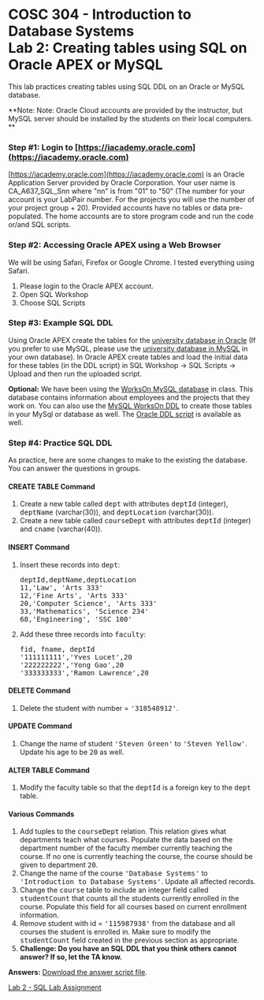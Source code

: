 # COSC 304 - Introduction to Database Systems<br>Lab 2: Creating tables using SQL on Oracle APEX or MySQL

This lab practices creating tables using SQL DDL on an Oracle or MySQL database.

**Note:  Note: Oracle Cloud accounts are provided by the instructor, but MySQL server should be installed by the students on their local computers. **

### Step #1: Login to [https://iacademy.oracle.com](https://iacademy.oracle.com)

[https://iacademy.oracle.com](https://iacademy.oracle.com) is an Oracle Application Server provided by Oracle Corporation. Your user name is CA_A637_SQL_Snn where "nn" is from "01" to "50" (The number for your account is your LabPair number. For the projects you will use the number of your project group + 20). Provided accounts have no tables or data pre-populated. The home accounts are to store program code and run the code or/and SQL scripts.  


### Step #2: Accessing Oracle APEX using a Web Browser

We will be using Safari, Firefox or Google Chrome. I tested everything using Safari. 

<ol>
<li> Please login to the Oracle APEX account.
<li> Open SQL Workshop
<li> Choose SQL Scripts
</ol>

### Step #3: Example SQL DDL

Using Oracle APEX create the tables for the  [university database in Oracle](university_Oracle_DDL.sql) (If you prefer to use MySQL, please use the [university database in MySQL](university_MySQL_DDL.txt) in your own database).  In Oracle APEX create tables and load the initial data for these tables (in the DDL script) in SQL Workshop -> SQL Scripts -> Upload and then run the uploaded script.  

**Optional:** We have been using the [WorksOn MySQL database](http://people.ok.ubc.ca/rlawrenc/teaching/304/Notes/DB/MySQL_WorksOn_DDL.sql) in class.  This database contains information about employees and the projects that they work on. You can also use the [MySQL WorksOn DDL](http://people.ok.ubc.ca/rlawrenc/teaching/304/Notes/DB/MySQL_WorksOn_DDL.sql) to create those tables in your MySql or database as well. The [Oracle DDL script](Oracle_WorksOn_DDL.sql) is available as well. 

### Step #4: Practice SQL DDL

As practice, here are some changes to make to the existing the database.  You can answer the questions in groups.

#### CREATE TABLE Command

<ol>
<li>Create a new table called <tt>dept</tt> with attributes <tt>deptId</tt> (integer), <tt>deptName</tt> (varchar(30)), and <tt>deptLocation</tt> (varchar(30)).</li>

<li>Create a new table called <tt>courseDept</tt> with attributes <tt>deptId</tt> (integer) and <tt>cname</tt> (varchar(40)).</li>
</ol>

#### INSERT Command

<ol>
<li>Insert these records into <tt>dept</tt>:
<pre>
deptId,deptName,deptLocation
11,'Law', 'Arts 333'
12,'Fine Arts', 'Arts 333'
20,'Computer Science', 'Arts 333'
33,'Mathematics', 'Science 234'
68,'Engineering', 'SSC 100'
</pre></li>

<li>Add these three records into <tt>faculty</tt>:
<pre>
fid, fname, deptId
'111111111','Yves Lucet',20
'222222222','Yong Gao',20
'333333333','Ramon Lawrence',20
</pre></li>
</ol>

#### DELETE Command

<ol>
<li>Delete the student with number = <tt>'318548912'</tt>.</li>
</ol>

#### UPDATE Command

<ol>
<li>Change the name of student <tt>'Steven Green'</tt> to <tt>'Steven Yellow'</tt>.  Update his age to be <tt>20</tt> as well.</li>
</ol>

#### ALTER TABLE Command

<ol>
<li>Modify the faculty table so that the <tt>deptId</tt> is a foreign key to the <tt>dept</tt> table.</li>
</ol>

#### Various Commands

<ol>
<li>Add tuples to the <tt>courseDept</tt> relation.  This relation gives what departments teach what courses.  Populate the data based on the department number of the faculty member currently teaching the course.  If no one is currently teaching the course, the course should be given to department <tt>20</tt>.</li>

<li>Change the name of the course <tt>'Database Systems'</tt> to <tt>'Introduction to Database Systems'</tt>.  Update all affected records.</li>

<li>Change the <tt>course</tt> table to include an integer field called <tt>studentCount</tt> that counts all the students currently enrolled in the course.  Populate this field for all courses based on current enrollment information.</li>

<li>Remove student with id = <tt>'115987938'</tt> from the database and all courses the student is enrolled in.  Make sure to modify the <tt>studentCount</tt> field created in the previous section as appropriate.</li>


<li><B>Challenge: Do you have an SQL DDL that you think others cannot answer?  If so, let the TA know.</B></li>

</ol>

**Answers:**  <a href="labAnswers_DDL.txt">Download the answer script file</a>.</p>

[Lab 2 - SQL Lab Assignment](assign/)

